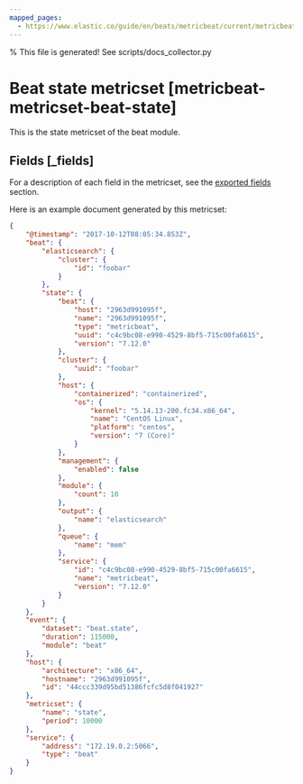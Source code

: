 ```yaml
---
mapped_pages:
  - https://www.elastic.co/guide/en/beats/metricbeat/current/metricbeat-metricset-beat-state.html
---
```


% This file is generated! See scripts/docs_collector.py

# Beat state metricset [metricbeat-metricset-beat-state]

This is the state metricset of the beat module.

## Fields [_fields]

For a description of each field in the metricset, see the [exported fields](/reference/metricbeat/exported-fields-beat.md) section.

Here is an example document generated by this metricset:

```json
{
    "@timestamp": "2017-10-12T08:05:34.853Z",
    "beat": {
        "elasticsearch": {
            "cluster": {
                "id": "foobar"
            }
        },
        "state": {
            "beat": {
                "host": "2963d991095f",
                "name": "2963d991095f",
                "type": "metricbeat",
                "uuid": "c4c9bc08-e990-4529-8bf5-715c00fa6615",
                "version": "7.12.0"
            },
            "cluster": {
                "uuid": "foobar"
            },
            "host": {
                "containerized": "containerized",
                "os": {
                    "kernel": "5.14.13-200.fc34.x86_64",
                    "name": "CentOS Linux",
                    "platform": "centos",
                    "version": "7 (Core)"
                }
            },
            "management": {
                "enabled": false
            },
            "module": {
                "count": 10
            },
            "output": {
                "name": "elasticsearch"
            },
            "queue": {
                "name": "mem"
            },
            "service": {
                "id": "c4c9bc08-e990-4529-8bf5-715c00fa6615",
                "name": "metricbeat",
                "version": "7.12.0"
            }
        }
    },
    "event": {
        "dataset": "beat.state",
        "duration": 115000,
        "module": "beat"
    },
    "host": {
        "architecture": "x86_64",
        "hostname": "2963d991095f",
        "id": "44ccc339d95bd51386fcfc5d8f041927"
    },
    "metricset": {
        "name": "state",
        "period": 10000
    },
    "service": {
        "address": "172.19.0.2:5066",
        "type": "beat"
    }
}
```
